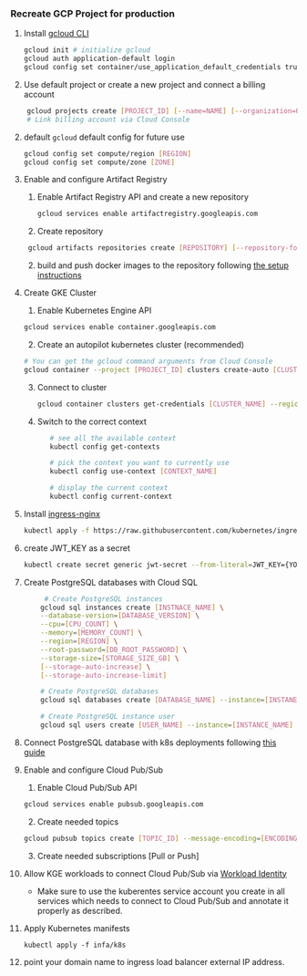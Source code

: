 ### Recreate GCP Project for production

1. Install [gcloud CLI](https://cloud.google.com/sdk/docs/install)

   ```bash
   gcloud init # initialize gcloud
   gcloud auth application-default login
   gcloud config set container/use_application_default_credentials true
   ```

1. Use default project or create a new project and connect a billing account

```bash
    gcloud projects create [PROJECT_ID] [--name=NAME] [--organization=ORGANIZATION_ID] [--set-as-default]
    # Link billing account via Cloud Console
```

2. default `gcloud` default config for future use

   ```bash
   gcloud config set compute/region [REGION]
   gcloud config set compute/zone [ZONE]
   ```

3. Enable and configure Artifact Registry

   1. Enable Artifact Registry API and create a new repository

      ```bash
      gcloud services enable artifactregistry.googleapis.com
      ```

   2. Create repository

   ```bash
    gcloud artifacts repositories create [REPOSITORY] [--repository-format=FORMAT] [--location=LOCATION]
   ```

   2. build and push docker images to the repository following [the setup instructions](https://cloud.google.com/artifact-registry/docs/docker/pushing-and-pulling)

4. Create GKE Cluster

   1. Enable Kubernetes Engine API

   ```bash
   gcloud services enable container.googleapis.com
   ```

   2. Create an autopilot kubernetes cluster (recommended)

   ```bash
   # You can get the gcloud command arguments from Cloud Console
   gcloud container --project [PROJECT_ID] clusters create-auto [CLUSTER_NAME] --region [REGION] --release-channel [CHANNEL] --network [NETWORK] --subnetwork [SUBNETWORK] --cluster-ipv4-cidr [CLUSTER_IPV4] --services-ipv4-cidr [SERVICES_IPV4]
   ```

   3. Connect to cluster

      ```bash
      gcloud container clusters get-credentials [CLUSTER_NAME] --region [REGION] --project [PROJECT_ID]
      ```

   4. Switch to the correct context

      ```bash
         # see all the available context
         kubectl config get-contexts

         # pick the context you want to currently use
         kubectl config use-context [CONTEXT_NAME]

         # display the current context
         kubectl config current-context
      ```

5. Install [ingress-nginx](https://kubernetes.github.io/ingress-nginx/deploy/#quick-start)

   ```bash
   kubectl apply -f https://raw.githubusercontent.com/kubernetes/ingress-nginx/controller-v1.5.1/deploy/static/provider/cloud/deploy.yaml
   ```

6. create JWT_KEY as a secret

   ```bash
   kubectl create secret generic jwt-secret --from-literal=JWT_KEY={YOUR_JWT_KEY_HERE}
   ```

7. Create PostgreSQL databases with Cloud SQL

   ```bash
        # Create PostgreSQL instances
       gcloud sql instances create [INSTNACE_NAME] \
       --database-version=[DATABASE_VERSION] \
       --cpu=[CPU_COUNT] \
       --memory=[MEMORY_COUNT] \
       --region=[REGION] \
       --root-password=[DB_ROOT_PASSWORD] \
       --storage-size=[STORAGE_SIZE_GB] \
       [--storage-auto-increase] \
       [--storage-auto-increase-limit]

       # Create PostgreSQL databases
       gcloud sql databases create [DATABASE_NAME] --instance=[INSTANECE_NAME]

       # Create PostgreSQL instance user
       gcloud sql users create [USER_NAME] --instance=[INSTANCE_NAME] --password=[PASSWORD]
   ```

8. Connect PostgreSQL database with k8s deployments following [this guide](https://cloud.google.com/sql/docs/postgres/connect-instance-kubernetes)

9. Enable and configure Cloud Pub/Sub

   1. Enable Cloud Pub/Sub API

   ```bash
   gcloud services enable pubsub.googleapis.com
   ```

   2. Create needed topics

   ```bash
   gcloud pubsub topics create [TOPIC_ID] --message-encoding=[ENCODING_TYPE]  --schema=[SCHEMA_ID]
   ```

   3. Create needed subscriptions [Pull or Push]

10. Allow KGE workloads to connect Cloud Pub/Sub via [Workload Identity](https://cloud.google.com/kubernetes-engine/docs/how-to/workload-identity)

    - Make sure to use the kuberentes service account you create in all services which needs to connect to Cloud Pub/Sub and annotate it properly as described.

11. Apply Kubernetes manifests

    `kubectl apply -f infa/k8s`

12. point your domain name to ingress load balancer external IP address.
